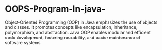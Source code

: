 # OOPS-Program-In-java-
Object-Oriented Programming (OOP) in Java emphasizes the use of objects and classes. It promotes concepts like encapsulation, inheritance, polymorphism, and abstraction. Java OOP enables modular and efficient code development, fostering reusability, and easier maintenance of software systems
